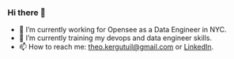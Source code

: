 ### Hi there 👋

- 🔭 I’m currently working for Opensee as a Data Engineer in NYC.
- 🌱 I’m currently training my devops and data engineer skills.
- 📫 How to reach me: theo.kergutuil@gmail.com or [LinkedIn](https://www.linkedin.com/in/theokergutuil/).

<!--
**LeKer29/LeKer29** is a ✨ _special_ ✨ repository because its `README.md` (this file) appears on your GitHub profile.

Here are some ideas to get you started:

- 🔭 I’m currently working on ...
- 🌱 I’m currently learning ...
- 👯 I’m looking to collaborate on ...
- 🤔 I’m looking for help with ...
- 💬 Ask me about ...
- 📫 How to reach me: ...
- 😄 Pronouns: ...
- ⚡ Fun fact: ...
-->
